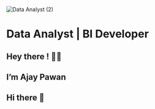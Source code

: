 
![Data Analyst (2)](https://github.com/user-attachments/assets/604cc99f-e7ea-4dc6-8cc3-bf2ef0bd4486)


# Data Analyst   |   BI Developer

## Hey there ! 👋🏻 
## I’m Ajay Pawan



## Hi there 👋

<!--
**ajay-pawan/ajay-pawan** is a ✨ _special_ ✨ repository because its `README.md` (this file) appears on your GitHub profile.

Here are some ideas to get you started:

- 🔭 I’m currently working on ...
- 🌱 I’m currently learning ...
- 👯 I’m looking to collaborate on ...
- 🤔 I’m looking for help with ...
- 💬 Ask me about ...
- 📫 How to reach me: ...
- 😄 Pronouns: ...
- ⚡ Fun fact: ...
-->
